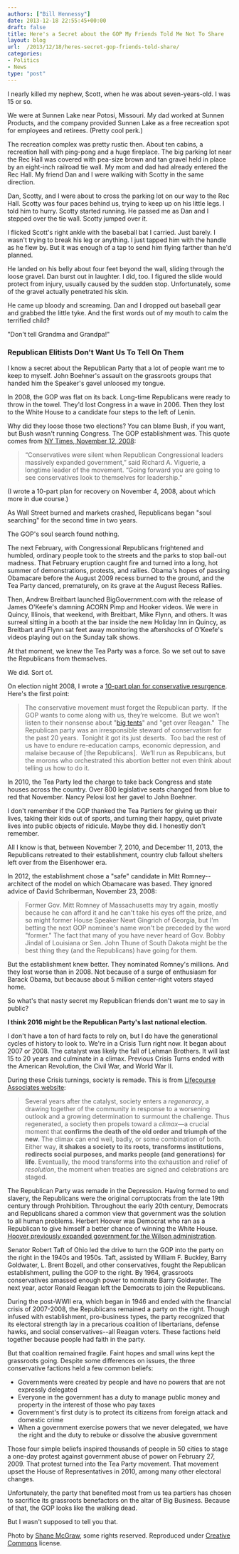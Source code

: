 ```yaml
---
authors: ["Bill Hennessy"]
date: 2013-12-18 22:55:45+00:00
draft: false
title: Here's a Secret about the GOP My Friends Told Me Not To Share
layout: blog
url:  /2013/12/18/heres-secret-gop-friends-told-share/
categories:
- Politics
- News
type: "post"
---
```


I nearly killed my nephew, Scott, when he was about seven-years-old. I was 15 or so.

We were at Sunnen Lake near Potosi, Missouri. My dad worked at Sunnen Products, and the company provided Sunnen Lake as a free recreation spot for employees and retirees. (Pretty cool perk.)

The recreation complex was pretty rustic then. About ten cabins, a recreation hall with ping-pong and a huge fireplace. The big parking lot near the Rec Hall was covered with pea-size brown and tan gravel held in place by an eight-inch railroad tie wall. My mom and dad had already entered the Rec Hall. My friend Dan and I were walking with Scotty in the same direction.

Dan, Scotty, and I were about to cross the parking lot on our way to the Rec Hall. Scotty was four paces behind us, trying to keep up on his little legs. I told him to hurry. Scotty started running. He passed me as Dan and I stepped over the tie wall. Scotty jumped over it.

I flicked Scott's right ankle with the baseball bat I carried. Just barely. I wasn't trying to break his leg or anything. I just tapped him with the handle as he flew by. But it was enough of a tap to send him flying farther than he'd planned.

He landed on his belly about four feet beyond the wall, sliding through the loose gravel. Dan burst out in laughter. I did, too. I figured the slide would protect from injury, usually caused by the sudden stop. Unfortunately, some of the gravel actually penetrated his skin.

He came up bloody and screaming. Dan and I dropped out baseball gear and grabbed the little tyke. And the first words out of my mouth to calm the terrified child?

"Don't tell Grandma and Grandpa!"


### Republican Elitists Don't Want Us To Tell On Them


I know a secret about the Republican Party that a lot of people want me to keep to myself. John Boehner's assault on the grassroots groups that handed him the Speaker's gavel unloosed my tongue.

In 2008, the GOP was flat on its back. Long-time Republicans were ready to throw in the towel. They'd lost Congress in a wave in 2006. Then they lost to the White House to a candidate four steps to the left of Lenin.

Why did they loose those two elections? You can blame Bush, if you want, but Bush wasn't running Congress. The GOP establishment was. This quote comes from [NY Times, November 12, 2008](https://thecaucus.blogs.nytimes.com/2008/11/07/conservatives-cite-defeats-as-reason-to-move-right/):


> “Conservatives were silent when Republican Congressional leaders massively expanded government,” said Richard A. Viguerie, a longtime leader of the movement. “Going forward you are going to see conservatives look to themselves for leadership.”


(I wrote a 10-part plan for recovery on November 4, 2008, about which more in due course.)

As Wall Street burned and markets crashed, Republicans began "soul searching" for the second time in two years.

The GOP's soul search found nothing.

The next February, with Congressional Republicans frightened and humbled, ordinary people took to the streets and the parks to stop bail-out madness. That February eruption caught fire and turned into a long, hot summer of demonstrations, protests, and rallies. Obama's hopes of passing Obamacare before the August 2009 recess burned to the ground, and the Tea Party danced, prematurely, on its grave at the August Recess Rallies.

Then, Andrew Breitbart launched BigGovernment.com with the release of James O'Keefe's damning ACORN Pimp and Hooker videos. We were in Quincy, Illinois, that weekend, with Breitbart, Mike Flynn, and others. It was surreal sitting in a booth at the bar inside the new Holiday Inn in Quincy, as Breitbart and Flynn sat feet away monitoring the aftershocks of O'Keefe's videos playing out on the Sunday talk shows.

At that moment, we knew the Tea Party was a force. So we set out to save the Republicans from themselves.

We did. Sort of.

On election night 2008, I wrote a [10-part plan for conservative resurgence](https://hennessysview.com/2008/11/04/now-what/).  Here's the first point:


> The conservative movement must forget the Republican party.  If the GOP wants to come along with us, they’re welcome.  But we won’t listen to their nonsense about "[big tents](https://hennessysview.com/2008/02/05/why-vote-republican/)" and "get over Reagan."  The Republican party was an irresponsible steward of conservatism for the past 20 years.  Tonight it got its just deserts.  Too bad the rest of us have to endure re-education camps, economic depression, and malaise because of [the Republicans].  We’ll run as Republicans, but the morons who orchestrated this abortion better not even think about telling us how to do it.


In 2010, the Tea Party led the charge to take back Congress and state houses across the country. Over 800 legislative seats changed from blue to red that November. Nancy Pelosi lost her gavel to John Boehner.

I don't remember if the GOP thanked the Tea Partiers for giving up their lives, taking their kids out of sports, and turning their happy, quiet private lives into public objects of ridicule. Maybe they did. I honestly don't remember.

All I know is that, between November 7, 2010, and December 11, 2013, the Republicans retreated to their establishment, country club fallout shelters left over from the Eisenhower era.

In 2012, the establishment chose a "safe" candidate in Mitt Romney--architect of the model on which Obamacare was based. They ignored advice of David Schriberman, November 23, 2008:


> Former Gov. Mitt Romney of Massachusetts may try again, mostly because he can afford it and he can't take his eyes off the prize, and so might former House Speaker Newt Gingrich of Georgia, but I'm betting the next GOP nominee's name won't be preceded by the word "former." The fact that many of you have never heard of Gov. Bobby Jindal of Louisiana or Sen. John Thune of South Dakota might be the best thing they (and the Republicans) have going for them.


But the establishment knew better. They nominated Romney's millions. And they lost worse than in 2008. Not because of a surge of enthusiasm for Barack Obama, but because about 5 million center-right voters stayed home.

So what's that nasty secret my Republican friends don't want me to say in public?

**I think 2016 might be the Republican Party's last national election.**

I don't have a ton of hard facts to rely on, but I do have the generational cycles of history to look to. We're in a Crisis Turn right now. It began about 2007 or 2008. The catalyst was likely the fall of Lehman Brothers. It will last 15 to 20 years and culminate in a climax. Previous Crisis Turns ended with the American Revolution, the Civil War, and World War II.

During these Crisis turnings, society is remade. This is from [Lifecourse Associates website](https://www.lifecourse.com/about/method/where-we-are-today.html):


> Several years after the catalyst, society enters a _regeneracy_, a drawing together of the community in response to a worsening outlook and a growing determination to surmount the challenge. Thus regenerated, a society then propels toward a _climax_—a crucial moment that **confirms the death of the old order and triumph of the new**. The climax can end well, badly, or some combination of both. Either way, **it shakes a society to its roots, transforms institutions, redirects social purposes, and marks people (and generations) for life**. Eventually, the mood transforms into the exhaustion and relief of _resolution_, the moment when treaties are signed and celebrations are staged.


The Republican Party was remade in the Depression. Having formed to end slavery, the Republicans were the original corruptocrats from the late 19th century through Prohibition. Throughout the early 20th century, Democrats and Republicans shared a common view that government was the solution to all human problems. Herbert Hoover was Democrat who ran as a Republican to give himself a better chance of winning the White House. [Hoover previously expanded government for the Wilson administration](https://hennessysview.com/2012/03/24/how-herbert-hoover-launched-cardinal-nation/).

Senator Robert Taft of Ohio led the drive to turn the GOP into the party on the right in the 1940s and 1950s. Taft, assisted by William F. Buckley, Barry Goldwater, L. Brent Bozell, and other conservatives, fought the Republican establishment, pulling the GOP to the right. By 1964, grassroots conservatives amassed enough power to nominate Barry Goldwater. The next year, actor Ronald Reagan left the Democrats to join the Republicans.

During the post-WWII era, which began in 1946 and ended with the financial crisis of 2007-2008, the Republicans remained a party on the right. Though infused with establishment, pro-business types, the party recognized that its electoral strength lay in a precarious coalition of libertarians, defense hawks, and social conservatives--all Reagan voters. These factions held together because people had faith in the party.

But that coalition remained fragile. Faint hopes and small wins kept the grassroots going. Despite some differences on issues, the three conservative factions held a few common beliefs:



  * Governments were created by people and have no powers that are not expressly delegated
  * Everyone in the government has a duty to manage public money and property in the interest of those who pay taxes
  * Government's first duty is to protect its citizens from foreign attack and domestic crime
  * When a government exercise powers that we never delegated, we have the right and the duty to rebuke or dissolve the abusive government

Those four simple beliefs inspired thousands of people in 50 cities to stage a one-day protest against government abuse of power on February 27, 2009. That protest turned into the Tea Party movement. That movement upset the House of Representatives in 2010, among many other electoral changes.

Unfortunately, the party that benefited most from us tea partiers has chosen to sacrifice its grassroots benefactors on the altar of Big Business. Because of that, the GOP looks like the walking dead.

But I wasn't supposed to tell you that.

Photo by [Shane McGraw](https://www.flickr.com/photos/darkseid/), some rights reserved. Reproduced under [Creative Commons](https://creativecommons.org/licenses/by/2.0/legalcode) license.
